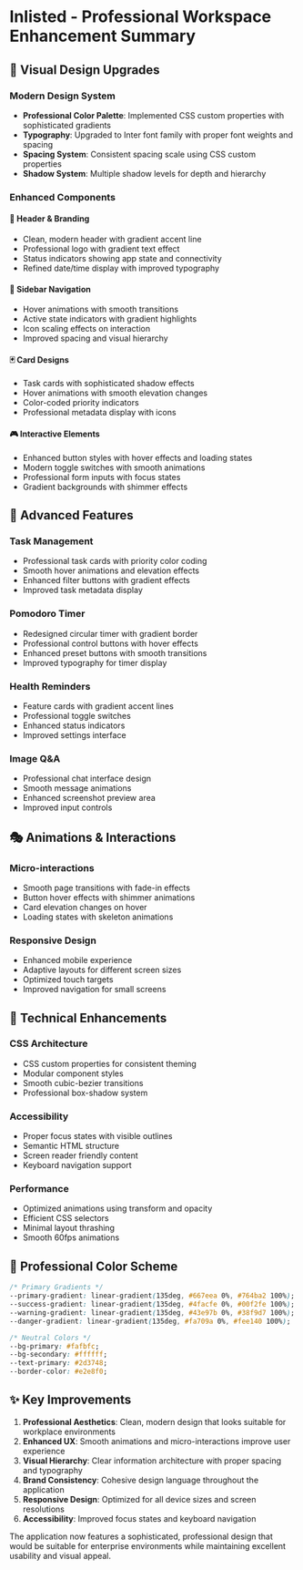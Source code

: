 # Inlisted - Professional Workspace Enhancement Summary

## 🎨 Visual Design Upgrades

### Modern Design System
- **Professional Color Palette**: Implemented CSS custom properties with sophisticated gradients
- **Typography**: Upgraded to Inter font family with proper font weights and spacing
- **Spacing System**: Consistent spacing scale using CSS custom properties
- **Shadow System**: Multiple shadow levels for depth and hierarchy

### Enhanced Components

#### 🎯 Header & Branding
- Clean, modern header with gradient accent line
- Professional logo with gradient text effect
- Status indicators showing app state and connectivity
- Refined date/time display with improved typography

#### 🧭 Sidebar Navigation
- Hover animations with smooth transitions
- Active state indicators with gradient highlights
- Icon scaling effects on interaction
- Improved spacing and visual hierarchy

#### 🃏 Card Designs
- Task cards with sophisticated shadow effects
- Hover animations with smooth elevation changes
- Color-coded priority indicators
- Professional metadata display with icons

#### 🎮 Interactive Elements
- Enhanced button styles with hover effects and loading states
- Modern toggle switches with smooth animations
- Professional form inputs with focus states
- Gradient backgrounds with shimmer effects

## 🚀 Advanced Features

### Task Management
- Professional task cards with priority color coding
- Smooth hover animations and elevation effects
- Enhanced filter buttons with gradient effects
- Improved task metadata display

### Pomodoro Timer
- Redesigned circular timer with gradient border
- Professional control buttons with hover effects
- Enhanced preset buttons with smooth transitions
- Improved typography for timer display

### Health Reminders
- Feature cards with gradient accent lines
- Professional toggle switches
- Enhanced status indicators
- Improved settings interface

### Image Q&A
- Professional chat interface design
- Smooth message animations
- Enhanced screenshot preview area
- Improved input controls

## 🎭 Animations & Interactions

### Micro-interactions
- Smooth page transitions with fade-in effects
- Button hover effects with shimmer animations
- Card elevation changes on hover
- Loading states with skeleton animations

### Responsive Design
- Enhanced mobile experience
- Adaptive layouts for different screen sizes
- Optimized touch targets
- Improved navigation for small screens

## 🔧 Technical Enhancements

### CSS Architecture
- CSS custom properties for consistent theming
- Modular component styles
- Smooth cubic-bezier transitions
- Professional box-shadow system

### Accessibility
- Proper focus states with visible outlines
- Semantic HTML structure
- Screen reader friendly content
- Keyboard navigation support

### Performance
- Optimized animations using transform and opacity
- Efficient CSS selectors
- Minimal layout thrashing
- Smooth 60fps animations

## 🎨 Professional Color Scheme

```css
/* Primary Gradients */
--primary-gradient: linear-gradient(135deg, #667eea 0%, #764ba2 100%);
--success-gradient: linear-gradient(135deg, #4facfe 0%, #00f2fe 100%);
--warning-gradient: linear-gradient(135deg, #43e97b 0%, #38f9d7 100%);
--danger-gradient: linear-gradient(135deg, #fa709a 0%, #fee140 100%);

/* Neutral Colors */
--bg-primary: #fafbfc;
--bg-secondary: #ffffff;
--text-primary: #2d3748;
--border-color: #e2e8f0;
```

## ✨ Key Improvements

1. **Professional Aesthetics**: Clean, modern design that looks suitable for workplace environments
2. **Enhanced UX**: Smooth animations and micro-interactions improve user experience
3. **Visual Hierarchy**: Clear information architecture with proper spacing and typography
4. **Brand Consistency**: Cohesive design language throughout the application
5. **Responsive Design**: Optimized for all device sizes and screen resolutions
6. **Accessibility**: Improved focus states and keyboard navigation

The application now features a sophisticated, professional design that would be suitable for enterprise environments while maintaining excellent usability and visual appeal.